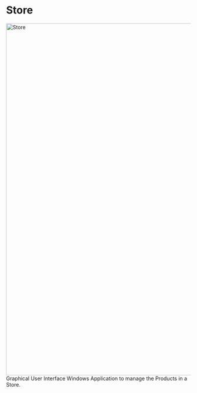# Store
<img width="960" alt="Store" src="https://github.com/Mihai11235/StoreGUI/assets/129986604/9f6dda7a-a871-451f-8af4-dedf560a2618">
Graphical User Interface Windows Application to manage the Products in a Store.

